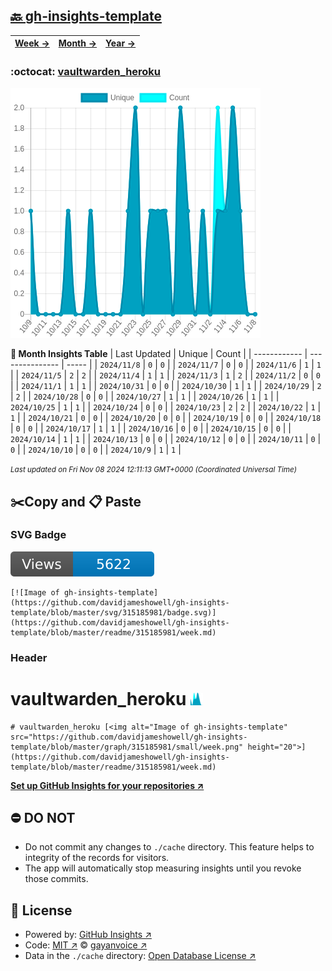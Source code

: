 ## [🔙 gh-insights-template](https://github.com/davidjameshowell/gh-insights-template)
| [**Week →**](https://github.com/davidjameshowell/gh-insights-template/blob/master/readme/315185981/week.md) | [**Month →**](https://github.com/davidjameshowell/gh-insights-template/blob/master/readme/315185981/month.md) | [**Year →**](https://github.com/davidjameshowell/gh-insights-template/blob/master/readme/315185981/year.md) |
 | ------------ | --------------- | ----- |

### :octocat: [vaultwarden_heroku](https://github.com/davidjameshowell/vaultwarden_heroku)
![Image of gh-insights-template](https://github.com/davidjameshowell/gh-insights-template/blob/master/graph/315185981/large/month.png)

**:calendar: Month Insights Table**
| Last Updated | Unique | Count |
 | ------------ | --------------- | ----- |
 | `2024/11/8` |  `0` | `0` |
 | `2024/11/7` |  `0` | `0` |
 | `2024/11/6` |  `1` | `1` |
 | `2024/11/5` |  `2` | `2` |
 | `2024/11/4` |  `1` | `1` |
 | `2024/11/3` |  `1` | `2` |
 | `2024/11/2` |  `0` | `0` |
 | `2024/11/1` |  `1` | `1` |
 | `2024/10/31` |  `0` | `0` |
 | `2024/10/30` |  `1` | `1` |
 | `2024/10/29` |  `2` | `2` |
 | `2024/10/28` |  `0` | `0` |
 | `2024/10/27` |  `1` | `1` |
 | `2024/10/26` |  `1` | `1` |
 | `2024/10/25` |  `1` | `1` |
 | `2024/10/24` |  `0` | `0` |
 | `2024/10/23` |  `2` | `2` |
 | `2024/10/22` |  `1` | `1` |
 | `2024/10/21` |  `0` | `0` |
 | `2024/10/20` |  `0` | `0` |
 | `2024/10/19` |  `0` | `0` |
 | `2024/10/18` |  `0` | `0` |
 | `2024/10/17` |  `1` | `1` |
 | `2024/10/16` |  `0` | `0` |
 | `2024/10/15` |  `0` | `0` |
 | `2024/10/14` |  `1` | `1` |
 | `2024/10/13` |  `0` | `0` |
 | `2024/10/12` |  `0` | `0` |
 | `2024/10/11` |  `0` | `0` |
 | `2024/10/10` |  `0` | `0` |
 | `2024/10/9` |  `1` | `1` |

<small><i>Last updated on Fri Nov 08 2024 12:11:13 GMT+0000 (Coordinated Universal Time)</i></small>

## ✂️Copy and 📋 Paste
### SVG Badge
[![Image of gh-insights-template](https://github.com/davidjameshowell/gh-insights-template/blob/master/svg/315185981/badge.svg)](https://github.com/davidjameshowell/gh-insights-template/blob/master/readme/315185981/week.md)
```readme
[![Image of gh-insights-template](https://github.com/davidjameshowell/gh-insights-template/blob/master/svg/315185981/badge.svg)](https://github.com/davidjameshowell/gh-insights-template/blob/master/readme/315185981/week.md)
```
### Header
# vaultwarden_heroku [<img alt="Image of gh-insights-template" src="https://github.com/davidjameshowell/gh-insights-template/blob/master/graph/315185981/small/week.png" height="20">](https://github.com/davidjameshowell/gh-insights-template/blob/master/readme/315185981/week.md)
```readme
# vaultwarden_heroku [<img alt="Image of gh-insights-template" src="https://github.com/davidjameshowell/gh-insights-template/blob/master/graph/315185981/small/week.png" height="20">](https://github.com/davidjameshowell/gh-insights-template/blob/master/readme/315185981/week.md)
```
[**Set up GitHub Insights for your repositories ↗️**](https://github.com/gayanvoice/github-insights)
## ⛔ DO NOT
- Do not commit any changes to `./cache` directory. This feature helps to integrity of the records for visitors.
- The app will automatically stop measuring insights until you revoke those commits.
## 📄 License
- Powered by: [GitHub Insights ↗️](https://github.com/gayanvoice/github-insights)
- Code: [MIT ↗️](./LICENSE) © [gayanvoice ↗️](https://github.com/gayanvoice)
- Data in the `./cache` directory: [Open Database License ↗️](https://opendatacommons.org/licenses/odbl/1-0/)
